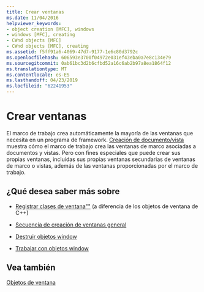```yaml
---
title: Crear ventanas
ms.date: 11/04/2016
helpviewer_keywords:
- object creation [MFC], windows
- windows [MFC], creating
- CWnd objects [MFC]
- CWnd objects [MFC], creating
ms.assetid: f5ff91a6-4069-47d7-9177-1e6c80d3792c
ms.openlocfilehash: 606593e3700f04972e031ef43eba0a7e8c134e79
ms.sourcegitcommit: 0ab61bc3d2b6cfbd52a16c6ab2b97a8ea1864f12
ms.translationtype: MT
ms.contentlocale: es-ES
ms.lasthandoff: 04/23/2019
ms.locfileid: "62241953"
---
```

# <a name="creating-windows"></a>Crear ventanas

El marco de trabajo crea automáticamente la mayoría de las ventanas que necesita en un programa de framework. [Creación de documento/vista](../mfc/document-view-creation.md) muestra cómo el marco de trabajo crea las ventanas de marco asociadas a documentos y vistas. Pero con fines especiales que puede crear sus propias ventanas, incluidas sus propias ventanas secundarias de ventanas de marco o vistas, además de las ventanas proporcionadas por el marco de trabajo.

## <a name="what-do-you-want-to-know-more-about"></a>¿Qué desea saber más sobre

- [Registrar clases de ventana""](../mfc/registering-window-classes.md) (a diferencia de los objetos de ventana de C++)

- [Secuencia de creación de ventanas general](../mfc/general-window-creation-sequence.md)

- [Destruir objetos window](../mfc/destroying-window-objects.md)

- [Trabajar con objetos window](../mfc/working-with-window-objects.md)

## <a name="see-also"></a>Vea también

[Objetos de ventana](../mfc/window-objects.md)
